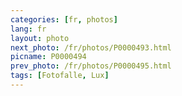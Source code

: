 ```yaml
---
categories: [fr, photos]
lang: fr
layout: photo
next_photo: /fr/photos/P0000493.html
picname: P0000494
prev_photo: /fr/photos/P0000495.html
tags: [Fotofalle, Lux]
---
```


